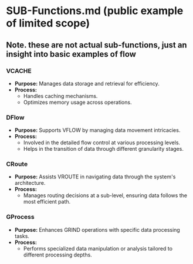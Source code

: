 # SUB-Functions.md (public example of limited scope)

## Note. these are not actual sub-functions, just an insight into basic examples of flow

### VCACHE
- **Purpose:** Manages data storage and retrieval for efficiency.
- **Process:**
  - Handles caching mechanisms.
  - Optimizes memory usage across operations.

### DFlow
- **Purpose:** Supports VFLOW by managing data movement intricacies.
- **Process:**
  - Involved in the detailed flow control at various processing levels.
  - Helps in the transition of data through different granularity stages.

### CRoute
- **Purpose:** Assists VROUTE in navigating data through the system's architecture.
- **Process:**
  - Manages routing decisions at a sub-level, ensuring data follows the most efficient path.

### GProcess
- **Purpose:** Enhances GRIND operations with specific data processing tasks.
- **Process:**
  - Performs specialized data manipulation or analysis tailored to different processing depths.
